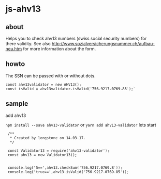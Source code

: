 # js-ahv13
## about
Helps you to check ahv13 numbers (swiss social security numbers) for there validity. See also http://www.sozialversicherungsnummer.ch/aufbau-neu.htm for more information about the form.
## howto
The SSN can be passed with or without dots.
```
const ahv13validator = new AHV13();
const isValid = ahv13validator.isValid('756.9217.0769.85');`
```
## sample
add ahv13

`npm install --save ahv13-validator` or `yarn add ahv13-validator`
lets start
```
 /**
  * Created by longstone on 14.03.17.
  */
 
 const Validator13 = require('ahv13-validator');
 const ahv13 = new Validator13();
 
 
 console.log('5==',ahv13.checkSum('756.9217.0769.8'));
 console.log('true==',ahv13.isValid('756.9217.0769.85'));
 ```